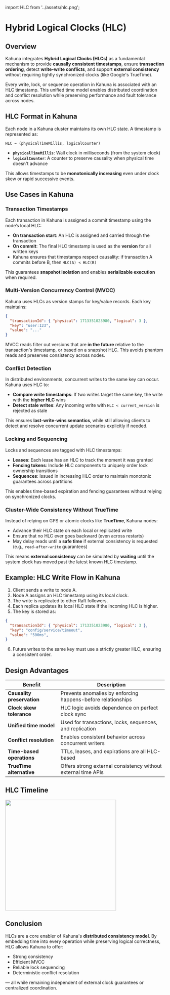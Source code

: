 import HLC from '../assets/hlc.png';

# Hybrid Logical Clocks (HLC)

## Overview

Kahuna integrates **Hybrid Logical Clocks (HLCs)** as a fundamental mechanism to provide **causally consistent timestamps**, ensure **transaction ordering**, detect **write-write conflicts**, and support **external consistency** without requiring tightly synchronized clocks (like Google's TrueTime).

Every write, lock, or sequence operation in Kahuna is associated with an HLC timestamp. This unified time model enables distributed coordination and conflict resolution while preserving performance and fault tolerance across nodes.

## HLC Format in Kahuna

Each node in a Kahuna cluster maintains its own HLC state. A timestamp is represented as:

```
HLC = (physicalTimeMillis, logicalCounter)
```

- **`physicalTimeMillis`**: Wall clock in milliseconds (from the system clock)
- **`logicalCounter`**: A counter to preserve causality when physical time doesn't advance

This allows timestamps to be **monotonically increasing** even under clock skew or rapid successive events.

## Use Cases in Kahuna

### Transaction Timestamps

Each transaction in Kahuna is assigned a commit timestamp using the node’s local HLC:

- **On transaction start**: An HLC is assigned and carried through the transaction
- **On commit**: The final HLC timestamp is used as the **version** for all written keys
- Kahuna ensures that timestamps respect causality: if transaction A commits before B, then `HLC(A) < HLC(B)`

This guarantees **snapshot isolation** and enables **serializable execution** when required.

### Multi-Version Concurrency Control (MVCC)

Kahuna uses HLCs as version stamps for key/value records. Each key maintains:

```json
{
  "transactionId": { "physical": 1713351023980, "logical": 3 },
  "key": "user:123",
  "value": "..."  
}
```

MVCC reads filter out versions that are **in the future** relative to the transaction's timestamp, or based on a snapshot HLC. This avoids phantom reads and preserves consistency across nodes.

### Conflict Detection

In distributed environments, concurrent writes to the same key can occur. Kahuna uses HLC to:

- **Compare write timestamps**: If two writes target the same key, the write with the **higher HLC** wins
- **Detect stale writes**: Any incoming write with `HLC < current_version` is rejected as stale

This ensures **last-write-wins semantics**, while still allowing clients to detect and resolve concurrent update scenarios explicitly if needed.

### Locking and Sequencing

Locks and sequences are tagged with HLC timestamps:

- **Leases**: Each lease has an HLC to track the moment it was granted
- **Fencing tokens**: Include HLC components to uniquely order lock ownership transitions
- **Sequences**: Issued in increasing HLC order to maintain monotonic guarantees across partitions

This enables time-based expiration and fencing guarantees without relying on synchronized clocks.

### Cluster-Wide Consistency Without TrueTime

Instead of relying on GPS or atomic clocks like **TrueTime**, Kahuna nodes:

- Advance their HLC state on each local or replicated write
- Ensure that no HLC ever goes backward (even across restarts)
- May delay reads until a **safe time** if external consistency is requested (e.g., `read-after-write` guarantees)

This means **external consistency** can be simulated by **waiting** until the system clock has moved past the latest known HLC timestamp.

## Example: HLC Write Flow in Kahuna

1. Client sends a write to node A.
2. Node A assigns an HLC timestamp using its local clock.
3. The write is replicated to other Raft followers.
4. Each replica updates its local HLC state if the incoming HLC is higher.
5. The key is stored as:

```json
{
  "transactionId": { "physical": 1713351023980, "logical": 3 },  
  "key": "config/service/timeout",
  "value": "500ms",  
}
```

6. Future writes to the same key must use a strictly greater HLC, ensuring a consistent order.

## Design Advantages

| Benefit                        | Description |
|-------------------------------|-------------|
| **Causality preservation**    | Prevents anomalies by enforcing happens-before relationships |
| **Clock skew tolerance**      | HLC logic avoids dependence on perfect clock sync |
| **Unified time model**        | Used for transactions, locks, sequences, and replication |
| **Conflict resolution**       | Enables consistent behavior across concurrent writers |
| **Time-based operations**     | TTLs, leases, and expirations are all HLC-based |
| **TrueTime alternative**      | Offers strong external consistency without external time APIs |

## HLC Timeline

<div style={{textAlign: 'center'}}>
<img src={HLC} height="350" />
</div>

## Conclusion

HLCs are a core enabler of Kahuna's **distributed consistency model**. By embedding time into every operation while preserving logical correctness, HLC allows Kahuna to offer:

- Strong consistency
- Efficient MVCC
- Reliable lock sequencing
- Deterministic conflict resolution

— all while remaining independent of external clock guarantees or centralized coordination.

